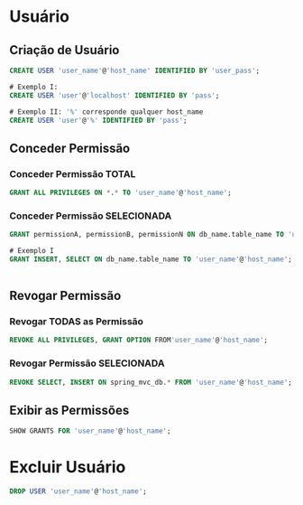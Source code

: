 # Usuário
## Criação de Usuário

``` SQL
CREATE USER 'user_name'@'host_name' IDENTIFIED BY 'user_pass';

# Exemplo I: 
CREATE USER 'user'@'localhost' IDENTIFIED BY 'pass';

# Exemplo II: '%' corresponde qualquer host_name
CREATE USER 'user'@'%' IDENTIFIED BY 'pass';
```

## Conceder Permissão
### Conceder Permissão TOTAL
``` SQL
GRANT ALL PRIVILEGES ON *.* TO 'user_name'@'host_name';
```

### Conceder Permissão SELECIONADA
``` SQL
GRANT permissionA, permissionB, permissionN ON db_name.table_name TO 'user_name'@'host_name';

# Exemplo I
GRANT INSERT, SELECT ON db_name.table_name TO 'user_name'@'host_name';
 
```

## Revogar Permissão
### Revogar TODAS as Permissão
``` SQL
REVOKE ALL PRIVILEGES, GRANT OPTION FROM'user_name'@'host_name';
```
### Revogar Permissão SELECIONADA
``` SQL
REVOKE SELECT, INSERT ON spring_mvc_db.* FROM 'user_name'@'host_name';
```

## Exibir as Permissões
``` SQL
SHOW GRANTS FOR 'user_name'@'host_name';
```

# Excluir Usuário
``` SQL
DROP USER 'user_name'@'host_name';
```